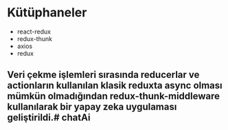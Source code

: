 # Kütüphaneler

- react-redux
- redux-thunk
- axios
- redux 


## Veri çekme işlemleri sırasında reducerlar ve actionların kullanılan klasik reduxta async olması mümkün olmadığından redux-thunk-middleware kullanılarak bir yapay zeka uygulaması geliştirildi.# chatAi
